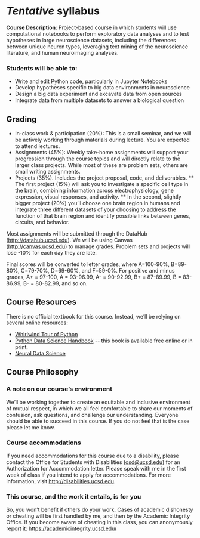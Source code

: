 # <i>Tentative</i> syllabus

<b>Course Description</b>: Project-based course in which students will use computational notebooks to perform exploratory data analyses and to test hypotheses in large neuroscience datasets, including the differences between unique neuron types, leveraging text mining of the neuroscience literature, and human neuroimaging analyses.

### Students will be able to:
* Write and edit Python code, particularly in Jupyter Notebooks
* Develop hypotheses specific to big data environments in neuroscience
* Design a big data experiment and excavate data from open sources
* Integrate data from multiple datasets to answer a biological question

## Grading
* In-class work & participation (20%): This is a small seminar, and we will be actively working through materials during lecture. You are expected to attend lectures.
* Assignments (45%): Weekly take-home assignments will support your progression through the course topics and will directly relate to the larger class projects. While most of these are problem sets, others are small writing assignments.
* Projects (35%). Includes the project proposal, code, and deliverables.
** The first project (15%) will ask you to investigate a specific cell type in the brain, combining information across electrophysiology, gene expression, visual responses, and activity. 
** In the second, slightly bigger project (20%) you’ll choose one brain region in humans and integrate three different datasets of your choosing to address the function of that brain region and identify possible links between genes, circuits, and behavior. 

Most assignments will be submitted through the DataHub (http://datahub.ucsd.edu). We will be using Canvas (http://canvas.ucsd.edu) to manage grades. Problem sets and projects will lose -10% for each day they are late.

Final scores will be converted to letter grades, where A=100-90%, B=89-80%, C=79-70%, D=69-60%, and F=59-0%. For positive and minus grades, A+ = 97-100, A = 93-96.99, A- = 90-92.99, B+ = 87-89.99, B = 83-86.99, B- = 80-82.99, and so on.

## Course Resources
There is no official textbook for this course. Instead, we’ll be relying on several online resources:
* <a href="https://github.com/jakevdp/WhirlwindTourOfPython/ ">Whirlwind Tour of Python</a>
* <a href="https://jakevdp.github.io/PythonDataScienceHandbook/">Python Data Science Handbook</a> -- this book is available free online or in print.
* <a href="https://www.sciencedirect.com/book/9780128040430/neural-data-science">Neural Data Science</a>

## Course Philosophy
### A note on our course’s environment
We’ll be working together to create an equitable and inclusive environment of mutual respect, in which we all feel comfortable to share our moments of confusion, ask questions, and challenge our understanding. Everyone should be able to succeed in this course. If you do not feel that is the case please let me know.

### Course accommodations
If you need accommodations for this course due to a disability, please contact the Office for Students with Disabilities (osd@ucsd.edu) for an Authorization for Accommodation letter. Please speak with me in the first week of class if you intend to apply for accommodations. For more information, visit http://disabilities.ucsd.edu. 

### This course, and the work it entails, is for you
So, you won’t benefit if others do your work. Cases of academic dishonesty or cheating will be first handled by me, and then by the Academic Integrity Office. If you become aware of cheating in this class, you can anonymously report it: https://academicintegrity.ucsd.edu/

